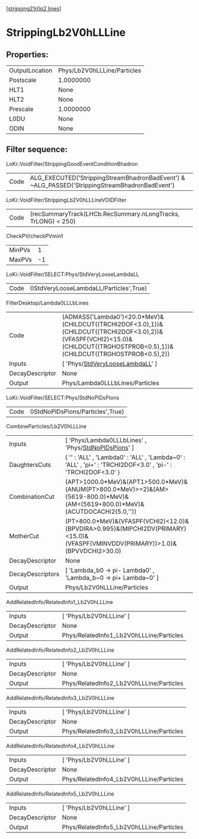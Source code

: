 [[stripping21r0p2 lines]](./stripping21r0p2-index)

# StrippingLb2V0hLLLine

## Properties:

|                |                             |
|----------------|-----------------------------|
| OutputLocation | Phys/Lb2V0hLLLine/Particles |
| Postscale      | 1.0000000                   |
| HLT1           | None                        |
| HLT2           | None                        |
| Prescale       | 1.0000000                   |
| L0DU           | None                        |
| ODIN           | None                        |

## Filter sequence:

LoKi::VoidFilter/StrippingGoodEventConditionBhadron

|      |                                                                                                |
|------|------------------------------------------------------------------------------------------------|
| Code | ALG_EXECUTED('StrippingStreamBhadronBadEvent') & ~ALG_PASSED('StrippingStreamBhadronBadEvent') |

LoKi::VoidFilter/StrippingLb2V0hLLLineVOIDFilter

|      |                                                               |
|------|---------------------------------------------------------------|
| Code | (recSummaryTrack(LHCb.RecSummary.nLongTracks, TrLONG) \< 250) |

CheckPV/checkPVmin1

|        |     |
|--------|-----|
| MinPVs | 1   |
| MaxPVs | -1  |

LoKi::VoidFilter/SELECT:Phys/StdVeryLooseLambdaLL

|      |                                        |
|------|----------------------------------------|
| Code | 0StdVeryLooseLambdaLL/Particles',True) |

FilterDesktop/Lambda0LLLbLines

|                 |                                                                                                                                                                                      |
|-----------------|--------------------------------------------------------------------------------------------------------------------------------------------------------------------------------------|
| Code            | (ADMASS('Lambda0')\<20.0\*MeV)&(CHILDCUT((TRCHI2DOF\<3.0),1))&(CHILDCUT((TRCHI2DOF\<3.0),2))&(VFASPF(VCHI2)\<15.0)&(CHILDCUT((TRGHOSTPROB\<0.5),1))&(CHILDCUT((TRGHOSTPROB\<0.5),2)) |
| Inputs          | [ 'Phys/[StdVeryLooseLambdaLL](./stripping21r0p2-commonparticles-stdverylooselambdall)' ]                                                                                          |
| DecayDescriptor | None                                                                                                                                                                                 |
| Output          | Phys/Lambda0LLLbLines/Particles                                                                                                                                                      |

LoKi::VoidFilter/SELECT:Phys/StdNoPIDsPions

|      |                                  |
|------|----------------------------------|
| Code | 0StdNoPIDsPions/Particles',True) |

CombineParticles/Lb2V0hLLLine

|                  |                                                                                                                                         |
|------------------|-----------------------------------------------------------------------------------------------------------------------------------------|
| Inputs           | [ 'Phys/Lambda0LLLbLines' , 'Phys/[StdNoPIDsPions](./stripping21r0p2-commonparticles-stdnopidspions)' ]                               |
| DaughtersCuts    | { '' : 'ALL' , 'Lambda0' : 'ALL' , 'Lambda~0' : 'ALL' , 'pi+' : 'TRCHI2DOF\<3.0' , 'pi-' : 'TRCHI2DOF\<3.0' }                           |
| CombinationCut   | (APT\>1000.0\*MeV)&(APT1\>500.0\*MeV)&(ANUM(PT\>800.0\*MeV)\>=2)&(AM\>(5619-800.0)\*MeV)&(AM\<(5619+800.0)\*MeV)&(ACUTDOCACHI2(5.0,'')) |
| MotherCut        | (PT\>800.0\*MeV)&(VFASPF(VCHI2)\<12.0)&(BPVDIRA\>0.995)&(MIPCHI2DV(PRIMARY)\<15.0)&(VFASPF(VMINVDDV(PRIMARY))\>1.0)&(BPVVDCHI2\>30.0)   |
| DecayDescriptor  | None                                                                                                                                    |
| DecayDescriptors | [ 'Lambda_b0 -\> pi- Lambda0' , 'Lambda_b~0 -\> pi+ Lambda~0' ]                                                                       |
| Output           | Phys/Lb2V0hLLLine/Particles                                                                                                             |

AddRelatedInfo/RelatedInfo1_Lb2V0hLLLine

|                 |                                          |
|-----------------|------------------------------------------|
| Inputs          | [ 'Phys/Lb2V0hLLLine' ]                |
| DecayDescriptor | None                                     |
| Output          | Phys/RelatedInfo1_Lb2V0hLLLine/Particles |

AddRelatedInfo/RelatedInfo2_Lb2V0hLLLine

|                 |                                          |
|-----------------|------------------------------------------|
| Inputs          | [ 'Phys/Lb2V0hLLLine' ]                |
| DecayDescriptor | None                                     |
| Output          | Phys/RelatedInfo2_Lb2V0hLLLine/Particles |

AddRelatedInfo/RelatedInfo3_Lb2V0hLLLine

|                 |                                          |
|-----------------|------------------------------------------|
| Inputs          | [ 'Phys/Lb2V0hLLLine' ]                |
| DecayDescriptor | None                                     |
| Output          | Phys/RelatedInfo3_Lb2V0hLLLine/Particles |

AddRelatedInfo/RelatedInfo4_Lb2V0hLLLine

|                 |                                          |
|-----------------|------------------------------------------|
| Inputs          | [ 'Phys/Lb2V0hLLLine' ]                |
| DecayDescriptor | None                                     |
| Output          | Phys/RelatedInfo4_Lb2V0hLLLine/Particles |

AddRelatedInfo/RelatedInfo5_Lb2V0hLLLine

|                 |                                          |
|-----------------|------------------------------------------|
| Inputs          | [ 'Phys/Lb2V0hLLLine' ]                |
| DecayDescriptor | None                                     |
| Output          | Phys/RelatedInfo5_Lb2V0hLLLine/Particles |
